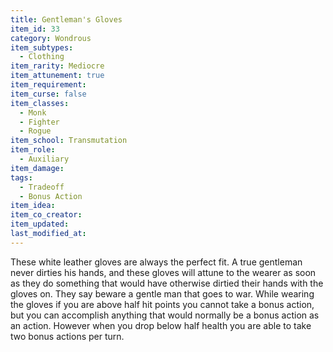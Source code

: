 ```yaml
---
title: Gentleman's Gloves
item_id: 33
category: Wondrous
item_subtypes:
  - Clothing
item_rarity: Mediocre
item_attunement: true
item_requirement:
item_curse: false
item_classes:
  - Monk
  - Fighter
  - Rogue
item_school: Transmutation
item_role:
  - Auxiliary
item_damage:
tags:
  - Tradeoff
  - Bonus Action
item_idea:
item_co_creator:
item_updated:
last_modified_at:
---
```


These white leather gloves are always the perfect fit. A true gentleman never dirties his hands, and these gloves will attune to the wearer as soon as they do something that would have otherwise dirtied their hands with the gloves on.
They say beware a gentle man that goes to war. While wearing the gloves if you are above half hit points you cannot take a bonus action, but you can accomplish anything that would normally be a bonus action as an action. However when you drop below half health you are able to take two bonus actions per turn.
